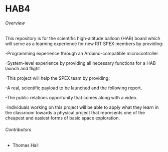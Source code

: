 # HAB4

###### Overview

This repository is for the scientific high-altitude balloon (HAB) board which will serve as a learning experience for new RIT SPEX members by providing:

   -Programming experience through an Arduino-compatible microcontroller
 
   -System-level experience by providing all necessary functions for a HAB launch and flight
 
   -This project will help the SPEX team by providing:
 
   -A real, scientific payload to be launched and the following report.
 
   -The public relations opportunity that comes along with a video.
 
   -Individuals working on this project will be able to apply what they learn in the classroom towards a physical project that represents one of the cheapest and easiest forms of basic space exploration.

###### Contributors

- Thomas Hall